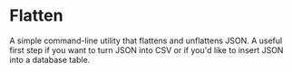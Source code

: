 # Flatten

A simple command-line utility that flattens and unflattens JSON. A useful first step if you want to turn JSON into CSV or if you'd like to insert JSON into a database table.
